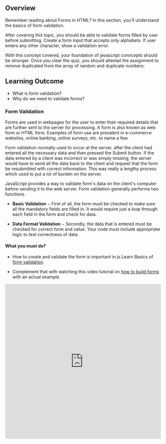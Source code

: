 ## Overview

Remember reading about Forms in HTML? In this section, you'll understand the basics of form validation.

After covering this topic, you should be able to validate forms filled by user before submitting. Create a form input that accepts only alphabets. If user enters any other character, show a validation error.

With this concept covered, your foundation of javascript conncepts should be stronger. Once you clear the quiz, you should attempt the assignment to remove duplicated from the array of random and duplicate numbers.

## Learning Outcome

- What is form validation?
- Why do we need to validate forms?

### Form Validation

Forms are used in webpages for the user to enter their required details that are further sent to the server for processing. A form is also known as web form or HTML form. Examples of form use are prevalent in e-commerce websites, online banking, online surveys, etc. to name a few.

Form validation normally used to occur at the server, after the client had entered all the necessary data and then pressed the Submit button. If the data entered by a client was incorrect or was simply missing, the server would have to send all the data back to the client and request that the form be resubmitted with correct information. This was really a lengthy process which used to put a lot of burden on the server.

JavaScript provides a way to validate form's data on the client's computer before sending it to the web server. Form validation generally performs two functions.

- **Basic Validation** − First of all, the form must be checked to make sure all the mandatory fields are filled in. It would require just a loop through each field in the form and check for data.

- **Data Format Validation** − Secondly, the data that is entered must be checked for correct form and value. Your code must include appropriate logic to test correctness of data.

#### What you must do?

- How to create and validate the form is important in js.Learn Basics of [form validation](https://o7planning.org/en/12273/javascript-form-validation-tutorial). 

- Complement that with watching this video tutorial on [how to build forms](https://www.youtube.com/watch?v=rsd4FNGTRBw) with an actual example


<iframe style='width:100%;height:500px'src="https://www.youtube.com/embed/rsd4FNGTRBw" width="640" height="360" frameborder="0" allow="autoplay; fullscreen" allowfullscreen></iframe>

